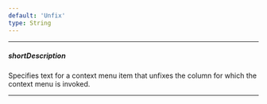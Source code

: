 ```yaml
---
default: 'Unfix'
type: String
---
```

---
##### shortDescription
Specifies text for a context menu item that unfixes the column for which the context menu is invoked.

---
